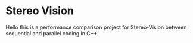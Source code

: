 # Stereo Vision
Hello
this is a performance comparison project for Stereo-Vision between sequential and parallel coding in C++.
